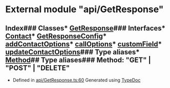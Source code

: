 # External module "api/GetResponse"
## Index### Classes* [GetResponse](../classes/_api_getresponse_.getresponse.md)### Interfaces* [Contact](../interfaces/_api_getresponse_.contact.md)* [GetResponseConfig](../interfaces/_api_getresponse_.getresponseconfig.md)* [addContactOptions](../interfaces/_api_getresponse_.addcontactoptions.md)* [callOptions](../interfaces/_api_getresponse_.calloptions.md)* [customField](../interfaces/_api_getresponse_.customfield.md)* [updateContactOptions](../interfaces/_api_getresponse_.updatecontactoptions.md)### Type aliases* [Method](_api_getresponse_.md#method)## Type aliases### Method: "GET" | "POST" | "DELETE"
* Defined in [api/GetResponse.ts:60](https://github.com/scippio/api-getresponse/blob/976a856/src/api/GetResponse.ts#L60)
Generated using [TypeDoc](http://typedoc.io)